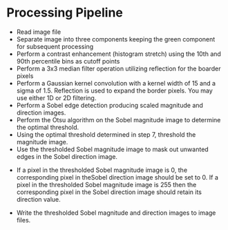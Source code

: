 Processing Pipeline
===================
* Read image file
* Separate image into three components keeping the green component for subsequent processing
* Perform a contrast enhancement (histogram stretch) using the 10th and 90th percentile bins as cutoff points
* Perform a 3x3 median filter operation utilizing reflection for the boarder pixels
* Perform a Gaussian kernel convolution with a kernel width of 15 and a sigma of 1.5. Reflection is used to expand the border pixels. You may use either 1D or 2D filtering.
* Perform a Sobel edge detection producing scaled magnitude and direction images.
* Perform the Otsu algorithm on the Sobel magnitude image to determine the optimal threshold.
* Using the optimal threshold determined in step 7, threshold the magnitude image.
* Use the thresholded Sobel magnitude image to mask out unwanted edges in the Sobel direction image.
 - If a pixel in the thresholded Sobel magnitude image is 0, the corresponding pixel in theSobel direction image should be set to 0. If a pixel in the thresholded Sobel magnitude image is 255 then the corresponding pixel in the Sobel direction image should retain its direction value.
* Write the thresholded Sobel magnitude and direction images to image files.
 
